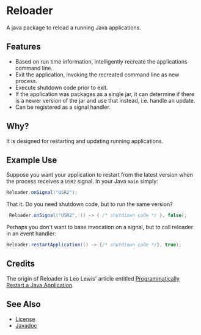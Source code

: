 
# Reloader

A java package to reload a running Java applications.

## Features

- Based on run time information, intelligently recreate the applications command line.
- Exit the application, invoking the recreated command line as new process.
- Execute shutdown code prior to exit.
- If the application was packages as a single jar, it can determine if there is a newer
 version of the jar and use that instead, i.e. handle an update.
- Can be registered as a signal handler.

## Why?

It is designed for restarting and updating running applications.

## Example Use

Suppose you want your application to restart from the latest version when the process receives a `USR2` signal.
In your Java `main` simply:

```java
Reloader.onSignal("USR2");

```

That it. Do you need shutdown code, but to run the same version?
 
```java 
 Reloader.onSignal("USR2", () -> { /* shutdiown code */ }, false);

```

Perhaps you don't want to base invocation on a signal, but to call reloader in an event handler:

```java
Reloader.restartApplication(() -> {/* shutdiown code */}, true);

```

## Credits

The origin of Reloader is Leo Lewis' article entitled [Programmatically Restart a Java Application](https://dzone.com/articles/programmatically-restart-java).

## See Also

- [License](LICENSE.md)
- [Javadoc](https://nwillc.github.io/reloader/javadoc)

